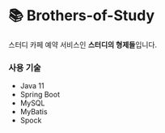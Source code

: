 # 📚 Brothers-of-Study
스터디 카페 예약 서비스인 **스터디의 형제들**입니다.

### 사용 기술
- Java 11
- Spring Boot
- MySQL
- MyBatis
- Spock
